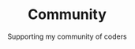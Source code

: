 ---
layout: page
title: Community
jumbotitle: Community Engagement
subtitle: Supporting my community of coders
order: 5
---